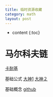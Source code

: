 ```yaml
---
title: 临时资源收藏
category: math
layout: post
---
```

* content
{:toc}

# 马尔科夫链
[卡耐基](https://www.cs.cmu.edu/~02710/Lectures/HMMs.pdf)

基础公式
[大神1](https://www.cnblogs.com/pinard/p/6632399.html)
[大神２](https://www.cnblogs.com/pinard/p/6638955.html)

基础概念
[github](https://applenob.github.io/hmm.html)
